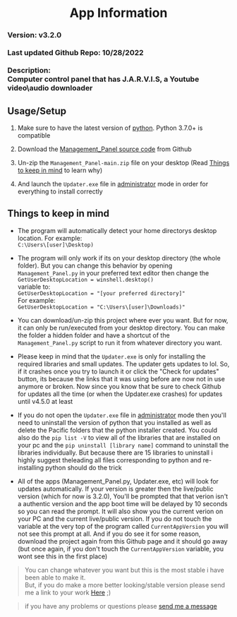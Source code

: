 


<h1 align="center">App Information</h1>

<h3>
Version: v3.2.0<br><br>
Last updated Github Repo: 10/28/2022<br><br>
Description:<br>Computer control panel that has J.A.R.V.I.S, a Youtube video\audio downloader
</h3>

## Usage/Setup

1. Make sure to have the latest version of [python](https://www.python.org/downloads/). Python 3.7.0+ is compatible

2. Download the [Management_Panel source code](https://github.com/HyperNylium/Management_Panel/archive/refs/heads/main.zip) from Github

3. Un-zip the `Management_Panel-main.zip` file on your desktop (Read [Things to keep in mind](https://github.com/HyperNylium/Management_Panel#things-to-keep-in-mind) to learn why)

4. And launch the `Updater.exe` file in [administrator](https://www.digitalcitizen.life/run-as-admin-windows-11/#ftoc-heading-5) mode in order for everything to install correctly

## Things to keep in mind
- The program will automatically detect your home directorys desktop location. For example:<br>`C:\Users\[user]\Desktop)`

- The program will only work if its on your desktop directory (the whole folder). But you can change this behavior by opening `Management_Panel.py` in your preferred text editor then change the<br>`GetUserDesktopLocation = winshell.desktop()`<br> variable to:<br>`GetUserDesktopLocation = "[your preferred directory]"`<br>For example: <br>`GetUserDesktopLocation = "C:\Users\[user]\Downloads)"`

- You can download/un-zip this project where ever you want. But for now, it can only be run/executed from your desktop directory. You can make the folder a hidden folder and have a shortcut of the `Management_Panel.py` script to run it from whatever directory you want.

- Please keep in mind that the `Updater.exe` is only for installing the required libraries and small updates. The updater gets updates to lol. So, if it crashes once you try to launch it or click the "Check for updates" button, its because the links that it was using before are now not in use anymore or broken. Now since you know that be sure to check Github for updates all the time (or when the Updater.exe crashes) for updates until v4.5.0 at least

- If you do not open the `Updater.exe` file in [administrator](https://www.digitalcitizen.life/run-as-admin-windows-11/#ftoc-heading-5) mode then you'll need to uninstall the version of python that you installed as well as delete the Pacific folders that the python installer created. You could also do the `pip list -V` to view all of the libraries that are installed on your pc and the `pip uninstall [library name]` command to uninstall the libraries individually. But because there are 15 libraries to uninstall i highly suggest theleading all files corresponding to python and re-installing python should do the trick

- All of the apps (Management_Panel.py, Updater.exe, etc) will look for updates automatically. If your version is greater then the live/public version (which for now is 3.2.0), You'll be prompted that that verion isn't a authentic version and the app boot time will be delayed by 10 seconds so you can read the prompt. It will also show you the current verion on your PC and the current live/public version. If you do not touch the variable at the very top of the program called `CurrentAppVersion` you will not see this prompt at all. And if you do see it for some reason, download the project again from this Github page and it should go away (but once again, if you don't touch the `CurrentAppVersion` variable, you wont see this in the first place)

> You can change whatever you want but this is the most stable i have been able to make it.<br>But, if you do make a more better looking/stable version please send me a link to your work [Here](http://www.hypernylium.com/en-en/customer-support/) ;)

> if you have any problems or questions please [send me a message](http://www.hypernylium.com/en-en/customer-support/)
